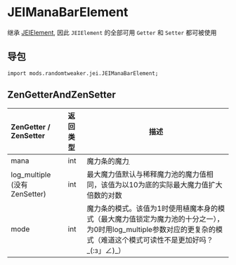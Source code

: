 # JEIManaBarElement

继承 [JEIElement](JEIElement.md), 因此 `JEIElement` 的全部可用 `Getter` 和 `Setter` 都可被使用

## 导包

```zenscript
import mods.randomtweaker.jei.JEIManaBarElement;
```

## ZenGetterAndZenSetter

| ZenGetter / ZenSetter  | 返回类型 | 描述 |
| :-------- | :----- | ------------------------------ |
| mana      | int    | 魔力条的魔力ֵ |
| log_multiple (没有 ZenSetter) | int | 最大魔力值默认与稀释魔力池的魔力值相同，该值为以10为底的实际最大魔力值扩大倍数的对数 |
| mode      | int    | 魔力条的模式。该值为1时使用植魔本身的模式（最大魔力值锁定为魔力池的十分之一），为0时用log_multiple参数对应的更复杂的模式（难道这个模式可读性不是更加好吗？ \_(:з」∠)\_） |
